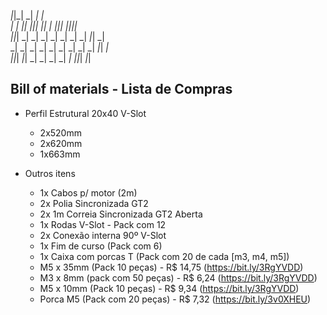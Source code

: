 
                                                                     
 _|_|_|                                  _|  _|              _|      
 _|    _|    _|_|    _|_|_|  _|_|        _|        _|_|_|  _|_|_|_|  
 _|_|_|    _|    _|  _|    _|    _|      _|  _|  _|_|        _|      
 _|    _|  _|    _|  _|    _|    _|      _|  _|      _|_|    _|      
 _|_|_|      _|_|    _|    _|    _|      _|  _|  _|_|_|        _|_|  
                                                                     
Bill of materials - Lista de Compras
--

- Perfil Estrutural 20x40 V-Slot
    - 2x520mm
    - 2x620mm
    - 1x663mm

- Outros itens
    - 1x Cabos p/ motor (2m) 
    - 2x Polia Sincronizada GT2 
    - 2x 1m Correia Sincronizada GT2 Aberta
    - 1x Rodas V-Slot - Pack com 12
    - 2x Conexão interna 90º V-Slot
    - 1x Fim de curso (Pack com 6)
    - 1x Caixa com porcas T (Pack com 20 de cada [m3, m4, m5])
    - M5 x 35mm  (Pack 10 peças) - R$ 14,75 (https://bit.ly/3RgYVDD)
    - M3 x 8mm (pack com 50 peças) - R$ 6,24 (https://bit.ly/3RgYVDD)
    - M5 x 10mm  (Pack 10 peças) - R$ 9,34 (https://bit.ly/3RgYVDD)
    - Porca  M5 (Pack com 20 peças) - R$ 7,32 (https://bit.ly/3v0XHEU)